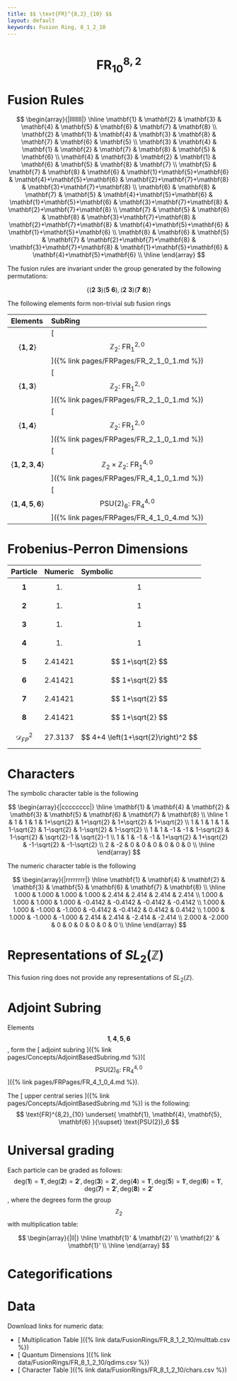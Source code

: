 ```yaml
---
title: $$ \text{FR}^{8,2}_{10} $$
layout: default
keywords: Fusion Ring, 8_1_2_10
---
```

# $$ \text{FR}^{8,2}_{10} $$


# Fusion Rules

$$
\begin{array}{|llllllll|}
\hline
 \mathbf{1} & \mathbf{2} & \mathbf{3} & \mathbf{4} & \mathbf{5} & \mathbf{6} & \mathbf{7} & \mathbf{8} \\
 \mathbf{2} & \mathbf{1} & \mathbf{4} & \mathbf{3} & \mathbf{8} & \mathbf{7} & \mathbf{6} & \mathbf{5} \\
 \mathbf{3} & \mathbf{4} & \mathbf{1} & \mathbf{2} & \mathbf{7} & \mathbf{8} & \mathbf{5} & \mathbf{6} \\
 \mathbf{4} & \mathbf{3} & \mathbf{2} & \mathbf{1} & \mathbf{6} & \mathbf{5} & \mathbf{8} & \mathbf{7} \\
 \mathbf{5} & \mathbf{7} & \mathbf{8} & \mathbf{6} & \mathbf{1}+\mathbf{5}+\mathbf{6} & \mathbf{4}+\mathbf{5}+\mathbf{6} & \mathbf{2}+\mathbf{7}+\mathbf{8} & \mathbf{3}+\mathbf{7}+\mathbf{8} \\
 \mathbf{6} & \mathbf{8} & \mathbf{7} & \mathbf{5} & \mathbf{4}+\mathbf{5}+\mathbf{6} & \mathbf{1}+\mathbf{5}+\mathbf{6} & \mathbf{3}+\mathbf{7}+\mathbf{8} & \mathbf{2}+\mathbf{7}+\mathbf{8} \\
 \mathbf{7} & \mathbf{5} & \mathbf{6} & \mathbf{8} & \mathbf{3}+\mathbf{7}+\mathbf{8} & \mathbf{2}+\mathbf{7}+\mathbf{8} & \mathbf{4}+\mathbf{5}+\mathbf{6} & \mathbf{1}+\mathbf{5}+\mathbf{6} \\
 \mathbf{8} & \mathbf{6} & \mathbf{5} & \mathbf{7} & \mathbf{2}+\mathbf{7}+\mathbf{8} & \mathbf{3}+\mathbf{7}+\mathbf{8} & \mathbf{1}+\mathbf{5}+\mathbf{6} & \mathbf{4}+\mathbf{5}+\mathbf{6} \\
\hline
\end{array}
$$


The fusion rules are invariant under the group generated by the following permutations:

$$ \{(\mathbf{2} \  \mathbf{3}) (\mathbf{5} \  \mathbf{6}), (\mathbf{2} \  \mathbf{3}) (\mathbf{7} \  \mathbf{8})\} $$


The following elements form non-trivial sub fusion rings

| Elements | SubRing |
| :------ | :------ |
| $$ \{\mathbf{1},\mathbf{2}\} $$ | [ $$ \mathbb{Z}_2:\ \text{FR}^{2,0}_{1} $$ ]({% link pages/FRPages/FR_2_1_0_1.md %}) |
| $$ \{\mathbf{1},\mathbf{3}\} $$ | [ $$ \mathbb{Z}_2:\ \text{FR}^{2,0}_{1} $$ ]({% link pages/FRPages/FR_2_1_0_1.md %}) |
| $$ \{\mathbf{1},\mathbf{4}\} $$ | [ $$ \mathbb{Z}_2:\ \text{FR}^{2,0}_{1} $$ ]({% link pages/FRPages/FR_2_1_0_1.md %}) |
| $$ \{\mathbf{1},\mathbf{2},\mathbf{3},\mathbf{4}\} $$ | [ $$ \mathbb{Z}_2\times \mathbb{Z}_2:\ \text{FR}^{4,0}_{1} $$ ]({% link pages/FRPages/FR_4_1_0_1.md %}) |
| $$ \{\mathbf{1},\mathbf{4},\mathbf{5},\mathbf{6}\} $$ | [ $$ \text{PSU(2})_6:\ \text{FR}^{4,0}_{4} $$ ]({% link pages/FRPages/FR_4_1_0_4.md %}) |

# Frobenius-Perron Dimensions

| Particle | Numeric | Symbolic |
| :------ | :------ | :------ |
| $$ \mathbf{1} $$ | $$ 1. $$ | $$ 1 $$ |
| $$ \mathbf{2} $$ | $$ 1. $$ | $$ 1 $$ |
| $$ \mathbf{3} $$ | $$ 1. $$ | $$ 1 $$ |
| $$ \mathbf{4} $$ | $$ 1. $$ | $$ 1 $$ |
| $$ \mathbf{5} $$ | $$ 2.41421 $$ | $$ 1+\sqrt{2} $$ |
| $$ \mathbf{6} $$ | $$ 2.41421 $$ | $$ 1+\sqrt{2} $$ |
| $$ \mathbf{7} $$ | $$ 2.41421 $$ | $$ 1+\sqrt{2} $$ |
| $$ \mathbf{8} $$ | $$ 2.41421 $$ | $$ 1+\sqrt{2} $$ |
| $$ \mathcal{D}_{FP}^2 $$ | $$ 27.3137 $$ | $$ 4+4 \left(1+\sqrt{2}\right)^2 $$ |

# Characters

The symbolic character table is the following

$$
\begin{array}{|cccccccc|}
\hline
 \mathbf{1} & \mathbf{4} & \mathbf{2} & \mathbf{3} & \mathbf{5} & \mathbf{6} & \mathbf{7} & \mathbf{8} \\
\hline
 1 & 1 & 1 & 1 & 1+\sqrt{2} & 1+\sqrt{2} & 1+\sqrt{2} & 1+\sqrt{2} \\
 1 & 1 & 1 & 1 & 1-\sqrt{2} & 1-\sqrt{2} & 1-\sqrt{2} & 1-\sqrt{2} \\
 1 & 1 & -1 & -1 & 1-\sqrt{2} & 1-\sqrt{2} & \sqrt{2}-1 & \sqrt{2}-1 \\
 1 & 1 & -1 & -1 & 1+\sqrt{2} & 1+\sqrt{2} & -1-\sqrt{2} & -1-\sqrt{2} \\
 2 & -2 & 0 & 0 & 0 & 0 & 0 & 0 \\
\hline
\end{array}
$$

The numeric character table is the following

$$
\begin{array}{|rrrrrrrr|}
\hline
 \mathbf{1} & \mathbf{4} & \mathbf{2} & \mathbf{3} & \mathbf{5} & \mathbf{6} & \mathbf{7} & \mathbf{8} \\
\hline
 1.000 & 1.000 & 1.000 & 1.000 & 2.414 & 2.414 & 2.414 & 2.414 \\
 1.000 & 1.000 & 1.000 & 1.000 & -0.4142 & -0.4142 & -0.4142 & -0.4142 \\
 1.000 & 1.000 & -1.000 & -1.000 & -0.4142 & -0.4142 & 0.4142 & 0.4142 \\
 1.000 & 1.000 & -1.000 & -1.000 & 2.414 & 2.414 & -2.414 & -2.414 \\
 2.000 & -2.000 & 0 & 0 & 0 & 0 & 0 & 0 \\
\hline
\end{array}
$$

# Representations of $SL_2(\mathbb{Z})$

This fusion ring does not provide any representations of $SL_2(\mathbb{Z}).$

# Adjoint Subring

Elements $$ \mathbf{1}, \mathbf{4}, \mathbf{5}, \mathbf{6} $$, form the [ adjoint subring ]({% link pages/Concepts/AdjointBasedSubring.md %})[ $$ \text{PSU(2})_6:\ \text{FR}^{4,0}_{4} $$ ]({% link pages/FRPages/FR_4_1_0_4.md %}).

The [ upper central series ]({% link pages/Concepts/AdjointBasedSubring.md %}) is the following:
$$
\text{FR}^{8,2}_{10} \underset{ \mathbf{1}, \mathbf{4}, \mathbf{5}, \mathbf{6} }{\supset}  \text{PSU(2})_6
$$

# Universal grading

Each particle can be graded as follows: $$ \text{deg}(\mathbf{1}) = \mathbf{1}', \text{deg}(\mathbf{2}) = \mathbf{2}', \text{deg}(\mathbf{3}) = \mathbf{2}', \text{deg}(\mathbf{4}) = \mathbf{1}', \text{deg}(\mathbf{5}) = \mathbf{1}', \text{deg}(\mathbf{6}) = \mathbf{1}', \text{deg}(\mathbf{7}) = \mathbf{2}', \text{deg}(\mathbf{8}) = \mathbf{2}' $$, where the degrees form the group $$ \mathbb{Z}_2 $$ with multiplication table:

$$
\begin{array}{|ll|}
\hline
 \mathbf{1}' & \mathbf{2}' \\
 \mathbf{2}' & \mathbf{1}' \\
\hline
\end{array}
$$

# Categorifications



# Data

Download links for numeric data:

* [ Multiplication Table ]({% link data/FusionRings/FR_8_1_2_10/multtab.csv %})
* [ Quantum Dimensions ]({% link data/FusionRings/FR_8_1_2_10/qdims.csv %})
* [ Character Table ]({% link data/FusionRings/FR_8_1_2_10/chars.csv %})